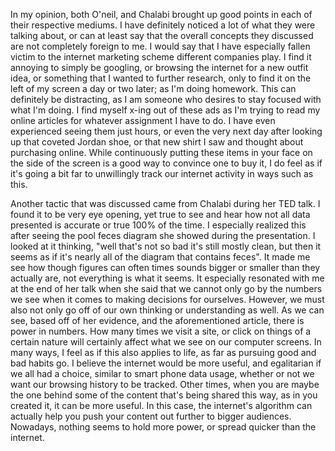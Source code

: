 
 In my opinion, both O'neil, and Chalabi brought up good points in each of their respective mediums.  I have definitely noticed a lot of what they were talking about, or can at least say that the overall concepts they discussed are not completely foreign to me. I would say that I have especially fallen victim to the internet marketing scheme different companies play. I find it annoying to simply be googling, or browsing the internet for a new outfit idea, or something that I wanted to further research, only to find it on the left of my screen a day or two later; as I'm doing homework. This can definitely be distracting, as I am someone who desires to stay focused with what I'm doing. I find myself x-ing out of these ads as I'm trying to read my online articles for whatever assignment I have to do. I have even experienced seeing them just hours, or even the very next day after looking up that coveted Jordan shoe, or that new shirt I saw and thought about purchasing online. While continuously putting these items in your face on the side of the screen is a good way to convince one to buy it, I do feel as if it's going a bit far to unwillingly track our internet activity in ways such as this. 

 Another tactic that was discussed came from Chalabi during her TED talk. I found it to be very eye opening, yet true to see and hear how not all data presented is accurate or true 100% of the time. I especially realized this after seeing the pool feces diagram she showed during the presentation. I looked at it thinking, "well that's not so bad it's still mostly clean, but then it seems as if it's nearly all of the diagram that contains feces". It made me see how though figures can often times sounds bigger or smaller than they actually are, not everything is what it seems. It especially resonated with me at the end of her talk when she said that we cannot only go by the numbers we see when it comes to making decisions for ourselves. However, we must also not only go off of our own thinking or understanding as well. As we can see, based off of her evidence, and the aforementioned article, there is power in numbers. How many times we visit a site, or click on things of a certain nature will certainly affect what we see on our computer screens. In many ways, I feel as if this also applies to life, as far as pursuing good and bad habits go. I believe the internet would be more useful, and egalitarian if we all had a choice, similar to smart phone data usage, whether or not we want our browsing history to be tracked. Other times, when you are maybe the one behind some of the content that's being shared this way, as in you created it, it can be more useful. In this case, the internet's algorithm can actually help you push your content out further to bigger audiences. Nowadays, nothing seems to hold more power, or spread quicker than the internet.
